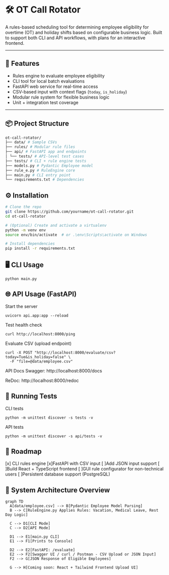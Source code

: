 # 🛠️ OT Call Rotator

A rules-based scheduling tool for determining employee eligibility for overtime (OT) and holiday shifts based on configurable business logic. Built to support both CLI and API workflows, with plans for an interactive frontend.

---

## 🚀 Features

- Rules engine to evaluate employee eligibility
- CLI tool for local batch evaluations
- FastAPI web service for real-time access
- CSV-based input with context flags (`today`, `is_holiday`)
- Modular rule system for flexible business logic
- Unit + integration test coverage

---

## 📦 Project Structure
```bash
ot-call-rotator/
├── data/ # Sample CSVs
├── rules/ # Modular rule files
├── api/ # FastAPI app and endpoints
│ └── tests/ # API-level test cases
├── tests/ # CLI + rule engine tests
├── models.py # Pydantic Employee model
├── rule_e.py # RuleEngine core
├── main.py # CLI entry point
└── requirements.txt # Dependencies
```


## ⚙️ Installation

```bash
# Clone the repo
git clone https://github.com/yourname/ot-call-rotator.git
cd ot-call-rotator

# (Optional) Create and activate a virtualenv
python -m venv env
source env/bin/activate  # or .\env\Scripts\activate on Windows

# Install dependencies
pip install -r requirements.txt
```

## 🖥️ CLI Usage
```
python main.py
```

## 🌐 API Usage (FastAPI)

Start the server
```
uvicorn api.app:app --reload
```

Test health check
```
curl http://localhost:8000/ping
```

Evaluate CSV (upload endpoint)
```
curl -X POST "http://localhost:8000/evaluate/csv?today=Tue&is_holiday=false" \
  -F "file=@data/employee.csv"
```

API Docs
Swagger: http://localhost:8000/docs

ReDoc: http://localhost:8000/redoc


## 🧪 Running Tests
CLI tests
```
python -m unittest discover -s tests -v
```

API tests
```
python -m unittest discover -s api/tests -v
```

## 📅 Roadmap
[x] CLI rules engine
[x]FastAPI with CSV input
[ ]Add JSON input support
[ ]Build React + TypeScript frontend
[ ]GUI rule configurator for non-technical users
[ ]Persistent database support (PostgreSQL)

## 🧭 System Architecture Overview

```mermaid
graph TD
  A[data/employee.csv] --> B[Pydantic Employee Model Parsing]
  B --> C[RuleEngine.py Applies Rules: Vacation, Medical Leave, Rest Day Logic]

  C --> D1[CLI Mode]
  C --> D2[API Mode]

  D1 --> E1[main.py CLI]
  E1 --> F1[Prints to Console]

  D2 --> E2[FastAPI: /evaluate]
  E2 --> F2[Swagger UI / curl / Postman - CSV Upload or JSON Input]
  F2 --> G[JSON Response of Eligible Employees]

  G --> H[Coming soon: React + Tailwind Frontend Upload UI]
